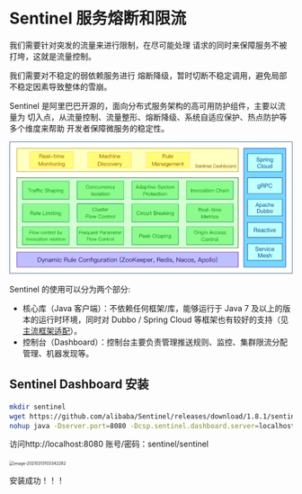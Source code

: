 # Sentinel 服务熔断和限流

我们需要针对突发的流量来进行限制，在尽可能处理 请求的同时来保障服务不被打垮，这就是流量控制。

我们需要对不稳定的弱依赖服务进行 熔断降级，暂时切断不稳定调用，避免局部不稳定因素导致整体的雪崩。

Sentinel 是阿里巴巴开源的，面向分布式服务架构的高可用防护组件，主要以流量为
切入点，从流量控制、流量整形、熔断降级、系统自适应保护、热点防护等多个维度来帮助 开发者保障微服务的稳定性。

![features-of-sentinel](https://github.com/alibaba/Sentinel/raw/master/doc/image/sentinel-features-overview-en.png)

Sentinel 的使用可以分为两个部分:

- 核心库（Java 客户端）：不依赖任何框架/库，能够运行于 Java 7 及以上的版本的运行时环境，同时对 Dubbo / Spring Cloud 等框架也有较好的支持（见 [主流框架适配](https://github.com/alibaba/Sentinel/wiki/主流框架的适配)）。
- 控制台（Dashboard）：控制台主要负责管理推送规则、监控、集群限流分配管理、机器发现等。

## Sentinel Dashboard 安装

```sh
mkdir sentinel
wget https://github.com/alibaba/Sentinel/releases/download/1.8.1/sentinel-dashboard-1.8.1.jar
nohup java -Dserver.port=8080 -Dcsp.sentinel.dashboard.server=localhost:8080 -Dproject.name=sentinel-dashboard -jar sentinel-dashboard.jar &
```

访问http://localhost:8080 账号/密码：sentinel/sentinel

<img src="https://guopop.oss-cn-beijing.aliyuncs.com/img/image-20210313103342282.png" alt="image-20210313103342282" style="zoom:50%;" />

安装成功！！！

